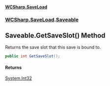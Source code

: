 #### [WCSharp\.SaveLoad](README.md 'README')
### [WCSharp\.SaveLoad](WCSharp.SaveLoad.md 'WCSharp\.SaveLoad').[Saveable](WCSharp.SaveLoad.Saveable.md 'WCSharp\.SaveLoad\.Saveable')

## Saveable\.GetSaveSlot\(\) Method

Returns the save slot that this save is bound to\.

```csharp
public int GetSaveSlot();
```

#### Returns
[System\.Int32](https://learn.microsoft.com/en-us/dotnet/api/system.int32 'System\.Int32')